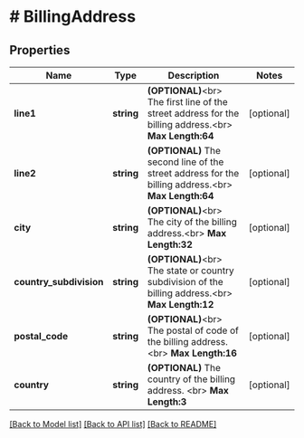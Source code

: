 # # BillingAddress

## Properties

Name | Type | Description | Notes
------------ | ------------- | ------------- | -------------
**line1** | **string** | __(OPTIONAL)__&lt;br&gt; The first line of the street address for the billing address.&lt;br&gt; __Max Length:64__ | [optional] 
**line2** | **string** | __(OPTIONAL)__ The second line of the street address for the billing address.&lt;br&gt; __Max Length:64__ | [optional] 
**city** | **string** | __(OPTIONAL)__&lt;br&gt; The city of the billing address.&lt;br&gt; __Max Length:32__ | [optional] 
**country_subdivision** | **string** | __(OPTIONAL)__&lt;br&gt; The state or country subdivision of the billing address.&lt;br&gt; __Max Length:12__ | [optional] 
**postal_code** | **string** | __(OPTIONAL)__&lt;br&gt; The postal of code of the billing address.&lt;br&gt; __Max Length:16__ | [optional] 
**country** | **string** | __(OPTIONAL)__ The country of the billing address. &lt;br&gt; __Max Length:3__ | [optional] 

[[Back to Model list]](../../README.md#documentation-for-models) [[Back to API list]](../../README.md#documentation-for-api-endpoints) [[Back to README]](../../README.md)


